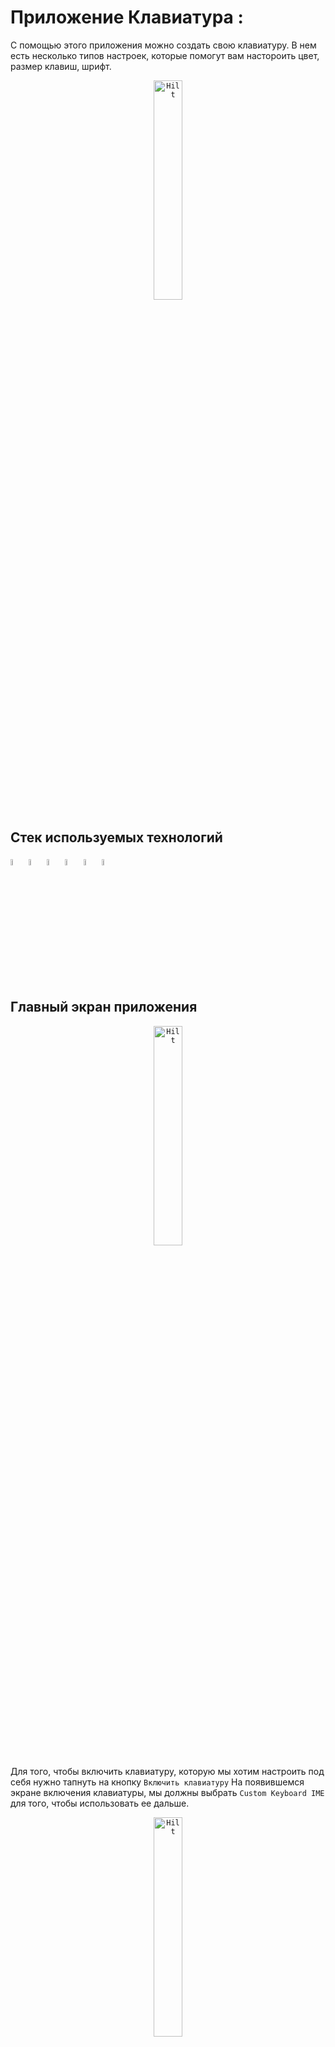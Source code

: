 # Приложение Клавиатура :

С помощью этого приложения можно создать свою клавиатуру. В нем есть несколько типов настроек,
которые помогут вам настороить
цвет, размер клавиш, шрифт.

<p  align="center">
<code><img width="30%" title="Hilt" src="readme_files/screens_app/splash_screen.png"></code>
</p>

## Стек используемых технологий

<p  align="left">
<code><img width="5%" title="Compose" src="readme_files/icons_services/compose.png"></code>
<code><img width="5%" title="Git" src="readme_files/icons_services/github.png"></code>
<code><img width="5%" title="Gradle" src="readme_files/icons_services/gradle.png"></code>
<code><img width="5%" title="Kotlin" src="readme_files/icons_services/kotlin.png"></code>
<code><img width="5%" title="MVVM" src="readme_files/icons_services/mvvm.png"></code>
<code><img width="5%" title="MVVM" src="readme_files/icons_services/data_store.png"></code>

</p>

## Главный экран приложения

<p  align="center">
<code><img width="30%" title="Hilt" src="readme_files/screens_app/main.png"></code>
</p>

Для того, чтобы включить клавиатуру, которую мы хотим настроить под себя
нужно тапнуть на кнопку ```Включить клавиатуру``` На появившемся экране включения клавиатуры, мы
должны выбрать ```Custom Keyboard IME``` для того,
чтобы использовать ее дальше.

<p  align="center">
<code><img width="30%" title="Hilt" src="readme_files/screens_app/main_turn_on_keyboard.png"></code>
</p>

Для того, чтобы выбрать клавиатуру, которую мы хотим настроить под себя
нужно тапнуть на кнопку ```Выбрать клавиатуру```

<p  align="center">
<code><img width="30%" title="Hilt" src="readme_files/screens_app/main_choose_board.png"></code>
</p>

Что бы узнать информацию про экран можно тапнуть на значок информация в правом верхнем углу.

<p  align="center">
<code><img width="30%" title="Hilt" src="readme_files/screens_app/main_info.png"></code>
</p>

## Экран смены цвета

Для того, чтобы установить цвет для клавиш нужно выбрать чекбокс ```Цвет клавиш``` и далее тапнуть
на
цветовой круг. А, чтобы установить цвет фона нужно выбрать чекбокс ```Цвет фона``` и далее тапнуть
на
цветовой круг. Чтобы выбранные настройки применились, нужно тапнуть на
кнопку ```Применить настройки```

<p  align="center">
<code><img width="30%" title="Hilt" src="readme_files/screens_app/change_color_screen.png"></code>
</p>

<p  align="center">
<code><img width="30%" title="Hilt" src="readme_files/screens_app/change_color_keyboard.png"></code>
</p>

## Экран смены размера клавиш

Для того, чтобы установить нужный размер для клавиш нужно ввести данные по всем сторанам.
Чтобы выбранные настройки применились, нужно тапнуть на кнопку ```Применить настройки```

<p  align="center">
<code><img width="30%" title="Hilt" src="readme_files/screens_app/size_screen.png"></code>
</p>

<p  align="center">
<code><img width="30%" title="Hilt" src="readme_files/screens_app/size_screen_keyboard.png"></code>
</p>

## Экран смены шрифта

Для того, чтобы установить нужный шрифт для клавиш нужно выбрать интересующий вас шрифт.
Чтобы выбранные настройки применились, нужно тапнуть на кнопку ```Применить настройки```

<p  align="center">
<code><img width="30%" title="Hilt" src="readme_files/screens_app/font_screen.png"></code>
</p>

## Описание файлов проекта

`package data` - тут классы для работы с объектами данных.

`package data_store`- библиотека хранения данных Jetpack, которая обеспечивает безопасный способ
хранения небольших объемов данных.
если коротко, то тут мы храним настройки нашей клавиатуры.

`package keyboard` - тут мы храним файлы для работы с нашей клавиатурой.

`class IMEService.kt` - класс для работы с IME android. Тут собственно и происходит настройка
отображения нашей клавиатуры.

`class KeyboardKey.kt` - настройка отображения клавиш.

`class KeyboardKey.kt` - настройка отображения клавиатуры. Отрисовка клавиш с помощью Custom Layout
Compose,
чтобы было удобнее управлять размером дочерних элементов (клавиш).

`KeyboardTemplates` - шаблоны для русской и английской клавиатуры.

`package navigation` - навигация по экранам приложения

`Screens.kt` - описание рутов экранов

`NavGraph.kt` - добавление и свзывание экранов с рутами, чтобы потом можно было добраться к экрану
через navigation.

`package screens` - экраны приложения.